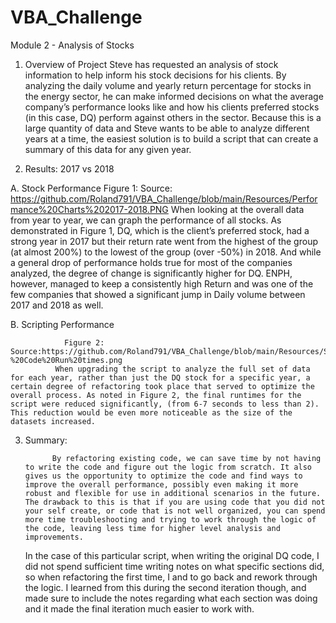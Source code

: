 # VBA_Challenge
Module 2 - Analysis of Stocks

1.	Overview of Project
    Steve has requested an analysis of stock information to help inform his stock decisions for his clients. By analyzing the daily volume and yearly return percentage for stocks in the energy sector, he can make informed decisions on what the average company’s performance looks like and how his clients preferred stocks (in this case, DQ) perform against others in the sector. Because this is a large quantity of data and Steve wants to be able to analyze different years at a time, the easiest solution is to build a script that can create a summary of this data for any given year.

2.	Results: 2017 vs 2018

  A.	Stock Performance
                Figure 1: Source: https://github.com/Roland791/VBA_Challenge/blob/main/Resources/Performance%20Charts%202017-2018.PNG
              When looking at the overall data from year to year, we can graph the performance of all stocks. As demonstrated in Figure 1,  DQ, which is the client’s preferred stock, had a strong year in 2017 but their return rate went from the highest of the group (at almost 200%) to the lowest of the group (over -50%) in 2018. And while a general drop of performance holds true for most of the companies analyzed, the degree of change is significantly higher for DQ. ENPH, however, managed to keep a consistently high Return and was one of the few companies that showed a significant jump in Daily volume between 2017 and 2018 as well. 



   B.	Scripting Performance
 
                Figure 2: Source:https://github.com/Roland791/VBA_Challenge/blob/main/Resources/Summary%20Comparison%20-%20Code%20Run%20times.png
              When upgrading the script to analyze the full set of data for each year, rather than just the DQ stock for a specific year, a certain degree of refactoring took place that served to optimize the overall process. As noted in Figure 2, the final runtimes for the script were reduced significantly, (from 6-7 seconds to less than 2). This reduction would be even more noticeable as the size of the datasets increased.   

3.	Summary:

              By refactoring existing code, we can save time by not having to write the code and figure out the logic from scratch. It also gives us the opportunity to optimize the code and find ways to improve the overall performance, possibly even making it more robust and flexible for use in additional scenarios in the future. The drawback to this is that if you are using code that you did not your self create, or code that is not well organized, you can spend more time troubleshooting and trying to work through the logic of the code, leaving less time for higher level analysis and improvements.
	
    In the case of this particular script, when writing the original DQ code, I did not spend sufficient time writing notes on what specific sections did, so when refactoring the first time, I and to go back and rework through the logic. I learned from this during the second iteration though, and made sure to include the notes regarding what each section was doing and it made the final iteration much easier to work with.  

